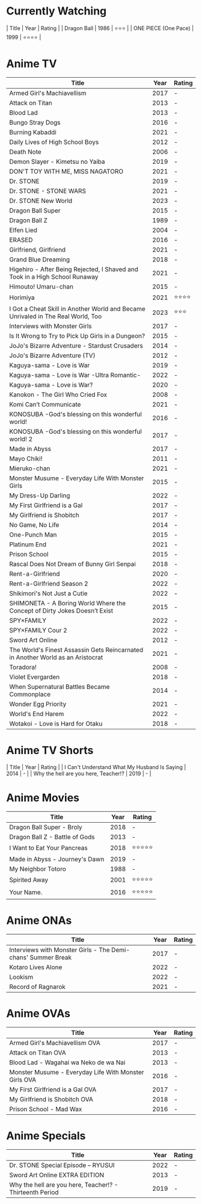 # Currently Watching

| Title                                                                            | Year | Rating   |
| Dragon Ball                                                                      | 1986 | ⭐⭐⭐        |
| ONE PIECE (One Pace)                                                             | 1999 | ⭐⭐⭐⭐        |

# Anime TV

| Title                                                                            | Year | Rating   |
| -------------------------------------------------------------------------------- | ---- | -------- |
| Armed Girl's Machiavellism                                                       | 2017 | -        |
| Attack on Titan                                                                  | 2013 | -        |
| Blood Lad                                                                        | 2013 | -        |
| Bungo Stray Dogs                                                                 | 2016 | -        |
| Burning Kabaddi                                                                  | 2021 | -        |
| Daily Lives of High School Boys                                                  | 2012 | -        |
| Death Note                                                                       | 2006 | -        |
| Demon Slayer - Kimetsu no Yaiba                                                  | 2019 | -        |
| DON'T TOY WITH ME, MISS NAGATORO                                                 | 2021 | -        |
| Dr. STONE                                                                        | 2019 | -        |
| Dr. STONE - STONE WARS                                                           | 2021 | -        |
| Dr. STONE New World                                                              | 2023 | -        |
| Dragon Ball Super                                                                | 2015 | -        |
| Dragon Ball Z                                                                    | 1989 | -        |
| Elfen Lied                                                                       | 2004 | -        |
| ERASED                                                                           | 2016 | -        |
| Girlfriend, Girlfriend                                                           | 2021 | -        |
| Grand Blue Dreaming                                                              | 2018 | -        |
| Higehiro - After Being Rejected, I Shaved and Took in a High School Runaway      | 2021 | -        |
| Himouto! Umaru-chan                                                              | 2015 | -        |
| Horimiya                                                                         | 2021 | ⭐⭐⭐⭐ |
| I Got a Cheat Skill in Another World and Became Unrivaled in The Real World, Too | 2023 | ⭐⭐⭐   |
| Interviews with Monster Girls                                                    | 2017 | -        |
| Is It Wrong to Try to Pick Up Girls in a Dungeon?                                | 2015 | -        |
| JoJo's Bizarre Adventure - Stardust Crusaders                                    | 2014 | -        |
| JoJo's Bizarre Adventure (TV)                                                    | 2012 | -        |
| Kaguya-sama - Love is War                                                        | 2019 | -        |
| Kaguya-sama - Love is War -Ultra Romantic-                                       | 2022 | -        |
| Kaguya-sama - Love is War?                                                       | 2020 | -        |
| Kanokon - The Girl Who Cried Fox                                                 | 2008 | -        |
| Komi Can’t Communicate                                                           | 2021 | -        |
| KONOSUBA -God's blessing on this wonderful world!                                | 2016 | -        |
| KONOSUBA -God's blessing on this wonderful world! 2                              | 2017 | -        |
| Made in Abyss                                                                    | 2017 | -        |
| Mayo Chiki!                                                                      | 2011 | -        |
| Mieruko-chan                                                                     | 2021 | -        |
| Monster Musume - Everyday Life With Monster Girls                                | 2015 | -        |
| My Dress-Up Darling                                                              | 2022 | -        |
| My First Girlfriend is a Gal                                                     | 2017 | -        |
| My Girlfriend is Shobitch                                                        | 2017 | -        |
| No Game, No Life                                                                 | 2014 | -        |
| One-Punch Man                                                                    | 2015 | -        |
| Platinum End                                                                     | 2021 | -        |
| Prison School                                                                    | 2015 | -        |
| Rascal Does Not Dream of Bunny Girl Senpai                                       | 2018 | -        |
| Rent-a-Girlfriend                                                                | 2020 | -        |
| Rent-a-Girlfriend Season 2                                                       | 2022 | -        |
| Shikimori's Not Just a Cutie                                                     | 2022 | -        |
| SHIMONETA - A Boring World Where the Concept of Dirty Jokes Doesn’t Exist        | 2015 | -        |
| SPY×FAMILY                                                                       | 2022 | -        |
| SPY×FAMILY Cour 2                                                                | 2022 | -        |
| Sword Art Online                                                                 | 2012 | -        |
| The World's Finest Assassin Gets Reincarnated in Another World as an Aristocrat  | 2021 | -        |
| Toradora!                                                                        | 2008 | -        |
| Violet Evergarden                                                                | 2018 | -        |
| When Supernatural Battles Became Commonplace                                     | 2014 | -        |
| Wonder Egg Priority                                                              | 2021 | -        |
| World's End Harem                                                                | 2022 | -        |
| Wotakoi - Love is Hard for Otaku                                                 | 2018 | -        |

# Anime TV Shorts

| Title                                        | Year     | Rating     |
| I Can't Understand What My Husband Is Saying | 2014     | -          |
| Why the hell are you here, Teacher!?         | 2019     | -          |

# Anime Movies

| Title                          | Year | Rating |
| ------------------------------ | ---- | ------ |
| Dragon Ball Super - Broly      | 2018 | -      |
| Dragon Ball Z - Battle of Gods | 2013 | -      |
| I Want to Eat Your Pancreas    | 2018 | ⭐⭐⭐⭐⭐  |
| Made in Abyss - Journey's Dawn | 2019 | -      |
| My Neighbor Totoro             | 1988 | -      |
| Spirited Away                  | 2001 | ⭐⭐⭐⭐⭐  |
| Your Name.                     | 2016 | ⭐⭐⭐⭐⭐  |

# Anime ONAs

| Title                                                        | Year | Rating |
| ------------------------------------------------------------ | ---- | ------ |
| Interviews with Monster Girls - The Demi-chans' Summer Break | 2017 | -      |
| Kotaro Lives Alone                                           | 2022 | -      |
| Lookism                                                      | 2022 | -      |
| Record of Ragnarok                                           | 2021 | -      |

# Anime OVAs

| Title                                                 | Year | Rating |
| ----------------------------------------------------- | ---- | ------ |
| Armed Girl's Machiavellism OVA                        | 2017 | -      |
| Attack on Titan OVA                                   | 2013 | -      |
| Blood Lad - Wagahai wa Neko de wa Nai                 | 2013 | -      |
| Monster Musume - Everyday Life With Monster Girls OVA | 2016 | -      |
| My First Girlfriend is a Gal OVA                      | 2017 | -      |
| My Girlfriend is Shobitch OVA                         | 2018 | -      |
| Prison School - Mad Wax                               | 2016 | -      |

# Anime Specials

| Title                                                    | Year | Rating |
| -------------------------------------------------------- | ---- | ------ |
| Dr. STONE Special Episode – RYUSUI                       | 2022 | -      |
| Sword Art Online EXTRA EDITION                           | 2013 | -      |
| Why the hell are you here, Teacher!? - Thirteenth Period | 2019 | -      |

